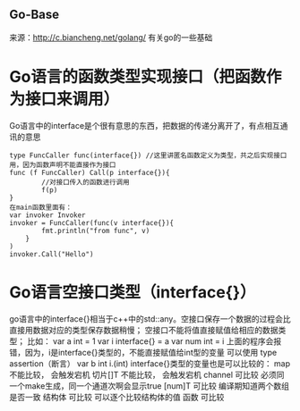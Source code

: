 ## Go-Base
来源：http://c.biancheng.net/golang/
有关go的一些基础

# Go语言的函数类型实现接口（把函数作为接口来调用）
Go语言中的interface是个很有意思的东西，把数据的传递分离开了，有点相互通讯的意思

    type FuncCaller func(interface{}) //这里讲匿名函数定义为类型，共之后实现接口用，因为函数声明不能直接作为接口    
    func (f FuncCaller) Call(p interface{}){
            //对接口传入的函数进行调用
            f(p)
    }
    在main函数里面有：
    var invoker Invoker
    invoker = FuncCaller(func(v interface{}){
            fmt.println("from func", v)
        }
    )
    invoker.Call("Hello")
    
# Go语言空接口类型（interface{}）
go语言中的interface{}相当于c++中的std::any。空接口保存一个数据的过程会比直接用数据对应的类型保存数据稍慢；
空接口不能将值直接赋值给相应的数据类型；
比如：
    var a int = 1
    var i interface{} = a
    var num int = i
    上面的程序会报错，因为，i是interface{}类型的，不能直接赋值给int型的变量
    可以使用 type assertion（断言）
    var b int i.(int)
interface{}类型的变量也是可以比较的：
    map 不能比较， 会触发宕机
    切片[]T 不能比较， 会触发宕机
    channel 可比较 必须同一个make生成，同一个通道次啊会显示true
    [num]T  可比较 编译期知道两个数组是否一致
    结构体  可比较 可以逐个比较结构体的值
    函数     可比较
    
    
    
    
